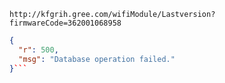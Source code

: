 `http://kfgrih.gree.com/wifiModule/Lastversion?firmwareCode=362001068958`

```json
{
  "r": 500,
  "msg": "Database operation failed."
}```